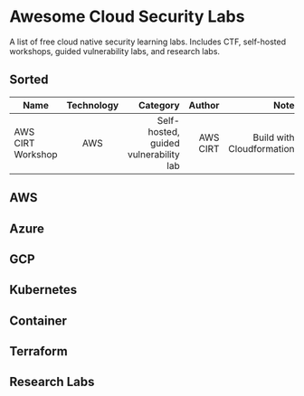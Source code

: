 # Awesome Cloud Security Labs

A list of free cloud native security learning labs. Includes CTF, self-hosted workshops, guided vulnerability labs, and research labs. 

## Sorted


| Name        | Technology         | Category  |  Author  |  Note  |
| ------------- |:-------------:| -----:| -----: | ------: |
| AWS CIRT Workshop     | AWS | Self-hosted, guided vulnerability lab |  AWS CIRT | Build with Cloudformation |


## AWS

## Azure

## GCP

## Kubernetes

## Container

## Terraform

## Research Labs

